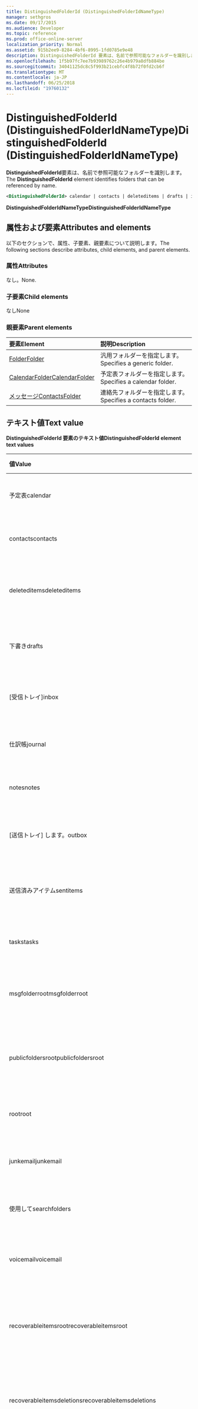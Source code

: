 ```yaml
---
title: DistinguishedFolderId (DistinguishedFolderIdNameType)
manager: sethgros
ms.date: 09/17/2015
ms.audience: Developer
ms.topic: reference
ms.prod: office-online-server
localization_priority: Normal
ms.assetid: 915b2ee9-8284-4bf6-8995-1fd0785e9e48
description: DistinguishedFolderId 要素は、名前で参照可能なフォルダーを識別します。
ms.openlocfilehash: 1f5b97fc7ee7b93989762c26e4b979a8dfb884be
ms.sourcegitcommit: 34041125dc8c5f993b21cebfc4f8b72f0fd2cb6f
ms.translationtype: MT
ms.contentlocale: ja-JP
ms.lasthandoff: 06/25/2018
ms.locfileid: "19760132"
---
```

# <a name="distinguishedfolderid-distinguishedfolderidnametype"></a><span data-ttu-id="7a02b-103">DistinguishedFolderId (DistinguishedFolderIdNameType)</span><span class="sxs-lookup"><span data-stu-id="7a02b-103">DistinguishedFolderId (DistinguishedFolderIdNameType)</span></span>

<span data-ttu-id="7a02b-104">**DistinguishedFolderId**要素は、名前で参照可能なフォルダーを識別します。</span><span class="sxs-lookup"><span data-stu-id="7a02b-104">The **DistinguishedFolderId** element identifies folders that can be referenced by name.</span></span> 
  
```XML
<DistinguishedFolderId> calendar | contacts | deleteditems | drafts | inbox | journal | notes | outbox | sentitems | tasks | msgfolderroot | publicfoldersroot | root | junkemail | searchfolders | voicemail | recoverableitemsroot | recoverableitemsdeletions | recoverableitemsversions | recoverableitemspurges | archiveroot | archivemsgfolderroot | archivedeleteditems | archiverecoverableitemsroot | archiverecoverableitemsdeletions | archiverecoverableitemsversions | archiverecoverableitemspurges | syncissues | conflicts | localfailures | serverfailures | recipientcache | quickcontacts | conversationhistory | adminauditlogs | todosearch | mycontacts | directory | imcontactlist | peopleconnect</DistinguishedFolderId>
```

 <span data-ttu-id="7a02b-105">**DistinguishedFolderIdNameType**</span><span class="sxs-lookup"><span data-stu-id="7a02b-105">**DistinguishedFolderIdNameType**</span></span>
## <a name="attributes-and-elements"></a><span data-ttu-id="7a02b-106">属性および要素</span><span class="sxs-lookup"><span data-stu-id="7a02b-106">Attributes and elements</span></span>

<span data-ttu-id="7a02b-107">以下のセクションで、属性、子要素、親要素について説明します。</span><span class="sxs-lookup"><span data-stu-id="7a02b-107">The following sections describe attributes, child elements, and parent elements.</span></span>
  
### <a name="attributes"></a><span data-ttu-id="7a02b-108">属性</span><span class="sxs-lookup"><span data-stu-id="7a02b-108">Attributes</span></span>

<span data-ttu-id="7a02b-109">なし。</span><span class="sxs-lookup"><span data-stu-id="7a02b-109">None.</span></span>
  
### <a name="child-elements"></a><span data-ttu-id="7a02b-110">子要素</span><span class="sxs-lookup"><span data-stu-id="7a02b-110">Child elements</span></span>

<span data-ttu-id="7a02b-111">なし</span><span class="sxs-lookup"><span data-stu-id="7a02b-111">None</span></span>
  
### <a name="parent-elements"></a><span data-ttu-id="7a02b-112">親要素</span><span class="sxs-lookup"><span data-stu-id="7a02b-112">Parent elements</span></span>

|<span data-ttu-id="7a02b-113">**要素**</span><span class="sxs-lookup"><span data-stu-id="7a02b-113">**Element**</span></span>|<span data-ttu-id="7a02b-114">**説明**</span><span class="sxs-lookup"><span data-stu-id="7a02b-114">**Description**</span></span>|
|:-----|:-----|
|[<span data-ttu-id="7a02b-115">Folder</span><span class="sxs-lookup"><span data-stu-id="7a02b-115">Folder</span></span>](folder.md) <br/> |<span data-ttu-id="7a02b-116">汎用フォルダーを指定します。</span><span class="sxs-lookup"><span data-stu-id="7a02b-116">Specifies a generic folder.</span></span>  <br/> |
|[<span data-ttu-id="7a02b-117">CalendarFolder</span><span class="sxs-lookup"><span data-stu-id="7a02b-117">CalendarFolder</span></span>](calendarfolder.md) <br/> |<span data-ttu-id="7a02b-118">予定表フォルダーを指定します。</span><span class="sxs-lookup"><span data-stu-id="7a02b-118">Specifies a calendar folder.</span></span>  <br/> |
|[<span data-ttu-id="7a02b-119">メッセージ</span><span class="sxs-lookup"><span data-stu-id="7a02b-119">ContactsFolder</span></span>](contactsfolder.md) <br/> |<span data-ttu-id="7a02b-120">連絡先フォルダーを指定します。</span><span class="sxs-lookup"><span data-stu-id="7a02b-120">Specifies a contacts folder.</span></span>  <br/> |
   
## <a name="text-value"></a><span data-ttu-id="7a02b-121">テキスト値</span><span class="sxs-lookup"><span data-stu-id="7a02b-121">Text value</span></span>

<span data-ttu-id="7a02b-122">**DistinguishedFolderId 要素のテキスト値**</span><span class="sxs-lookup"><span data-stu-id="7a02b-122">**DistinguishedFolderId element text values**</span></span>

|<span data-ttu-id="7a02b-123">**値**</span><span class="sxs-lookup"><span data-stu-id="7a02b-123">**Value**</span></span>|<span data-ttu-id="7a02b-124">**説明**</span><span class="sxs-lookup"><span data-stu-id="7a02b-124">**Description**</span></span>|
|:-----|:-----|
|<span data-ttu-id="7a02b-125">予定表</span><span class="sxs-lookup"><span data-stu-id="7a02b-125">calendar</span></span>  <br/> |<span data-ttu-id="7a02b-126">予定表フォルダーの URL を示します。</span><span class="sxs-lookup"><span data-stu-id="7a02b-126">Indicates the URL of the calendar folder.</span></span>  <br/> |
|<span data-ttu-id="7a02b-127">contacts</span><span class="sxs-lookup"><span data-stu-id="7a02b-127">contacts</span></span>  <br/> |<span data-ttu-id="7a02b-128">連絡先フォルダーの URL を示します。</span><span class="sxs-lookup"><span data-stu-id="7a02b-128">Indicates the URL of the contacts folder.</span></span>  <br/> |
|<span data-ttu-id="7a02b-129">deleteditems</span><span class="sxs-lookup"><span data-stu-id="7a02b-129">deleteditems</span></span>  <br/> |<span data-ttu-id="7a02b-130">削除済みアイテム フォルダーの URL を示します。</span><span class="sxs-lookup"><span data-stu-id="7a02b-130">Indicates the URL of the deleted items folder.</span></span>  <br/> |
|<span data-ttu-id="7a02b-131">下書き</span><span class="sxs-lookup"><span data-stu-id="7a02b-131">drafts</span></span>  <br/> |<span data-ttu-id="7a02b-132">[下書き] フォルダーの URL を示します。</span><span class="sxs-lookup"><span data-stu-id="7a02b-132">Indicates the URL of the drafts folder.</span></span>  <br/> |
|<span data-ttu-id="7a02b-133">[受信トレイ]</span><span class="sxs-lookup"><span data-stu-id="7a02b-133">inbox</span></span>  <br/> |<span data-ttu-id="7a02b-134">受信トレイ フォルダーの URL を示します。</span><span class="sxs-lookup"><span data-stu-id="7a02b-134">Indicates the URL of the inbox folder.</span></span>  <br/> |
|<span data-ttu-id="7a02b-135">仕訳帳</span><span class="sxs-lookup"><span data-stu-id="7a02b-135">journal</span></span>  <br/> |<span data-ttu-id="7a02b-136">履歴フォルダーの URL を示します。</span><span class="sxs-lookup"><span data-stu-id="7a02b-136">Indicates the URL of the journal folder.</span></span>  <br/> |
|<span data-ttu-id="7a02b-137">notes</span><span class="sxs-lookup"><span data-stu-id="7a02b-137">notes</span></span>  <br/> |<span data-ttu-id="7a02b-138">メモ フォルダーの URL を示します。</span><span class="sxs-lookup"><span data-stu-id="7a02b-138">Indicates the URL of the notes folder.</span></span>  <br/> |
|<span data-ttu-id="7a02b-139">[送信トレイ] します。</span><span class="sxs-lookup"><span data-stu-id="7a02b-139">outbox</span></span>  <br/> |<span data-ttu-id="7a02b-140">[送信トレイ] フォルダーの URL を示します。</span><span class="sxs-lookup"><span data-stu-id="7a02b-140">Indicates the URL of the outbox folder.</span></span>  <br/> |
|<span data-ttu-id="7a02b-141">送信済みアイテム</span><span class="sxs-lookup"><span data-stu-id="7a02b-141">sentitems</span></span>  <br/> |<span data-ttu-id="7a02b-142">送信済みアイテム フォルダーの URL を示します。</span><span class="sxs-lookup"><span data-stu-id="7a02b-142">Indicates the URL of the sent items folder.</span></span>  <br/> |
|<span data-ttu-id="7a02b-143">tasks</span><span class="sxs-lookup"><span data-stu-id="7a02b-143">tasks</span></span>  <br/> |<span data-ttu-id="7a02b-144">[仕事] フォルダーの URL を示します。</span><span class="sxs-lookup"><span data-stu-id="7a02b-144">Indicates the URL of the tasks folder.</span></span>  <br/> |
|<span data-ttu-id="7a02b-145">msgfolderroot</span><span class="sxs-lookup"><span data-stu-id="7a02b-145">msgfolderroot</span></span>  <br/> |<span data-ttu-id="7a02b-146">メッセージのルート フォルダーの URL を示します。</span><span class="sxs-lookup"><span data-stu-id="7a02b-146">Indicates the URL of the message root folder.</span></span>  <br/> |
|<span data-ttu-id="7a02b-147">publicfoldersroot</span><span class="sxs-lookup"><span data-stu-id="7a02b-147">publicfoldersroot</span></span>  <br/> |<span data-ttu-id="7a02b-148">パブリック フォルダーのルート フォルダーの URL を示します。</span><span class="sxs-lookup"><span data-stu-id="7a02b-148">Indicates the URL of the public folders root folder.</span></span>  <br/> |
|<span data-ttu-id="7a02b-149">root</span><span class="sxs-lookup"><span data-stu-id="7a02b-149">root</span></span>  <br/> |<span data-ttu-id="7a02b-150">ルート フォルダーの URL を示します。</span><span class="sxs-lookup"><span data-stu-id="7a02b-150">Indicates the URL of the root folder.</span></span>  <br/> |
|<span data-ttu-id="7a02b-151">junkemail</span><span class="sxs-lookup"><span data-stu-id="7a02b-151">junkemail</span></span>  <br/> |<span data-ttu-id="7a02b-152">迷惑メール フォルダーの URL を示します。</span><span class="sxs-lookup"><span data-stu-id="7a02b-152">Indicates the URL of the junk email folder.</span></span>  <br/> |
|<span data-ttu-id="7a02b-153">使用して</span><span class="sxs-lookup"><span data-stu-id="7a02b-153">searchfolders</span></span>  <br/> |<span data-ttu-id="7a02b-154">検索フォルダーの URL を示します。</span><span class="sxs-lookup"><span data-stu-id="7a02b-154">Indicates the URL of the search folders.</span></span>  <br/> |
|<span data-ttu-id="7a02b-155">voicemail</span><span class="sxs-lookup"><span data-stu-id="7a02b-155">voicemail</span></span>  <br/> |<span data-ttu-id="7a02b-156">ボイス メール フォルダーの URL を示します。</span><span class="sxs-lookup"><span data-stu-id="7a02b-156">Indicates the URL of the voice-mail folder.</span></span>  <br/> |
|<span data-ttu-id="7a02b-157">recoverableitemsroot</span><span class="sxs-lookup"><span data-stu-id="7a02b-157">recoverableitemsroot</span></span>  <br/> |<span data-ttu-id="7a02b-158">回復可能な項目のルート フォルダーの URL を示します。</span><span class="sxs-lookup"><span data-stu-id="7a02b-158">Indicates the URL of the recoverable items root folder.</span></span>  <br/> |
|<span data-ttu-id="7a02b-159">recoverableitemsdeletions</span><span class="sxs-lookup"><span data-stu-id="7a02b-159">recoverableitemsdeletions</span></span>  <br/> |<span data-ttu-id="7a02b-160">回復可能な項目が削除されたフォルダーの URL を示します。</span><span class="sxs-lookup"><span data-stu-id="7a02b-160">Indicates the URL of the deleted recoverable items folder.</span></span>  <br/> |
|<span data-ttu-id="7a02b-161">recoverableitemsversions</span><span class="sxs-lookup"><span data-stu-id="7a02b-161">recoverableitemsversions</span></span>  <br/> |<span data-ttu-id="7a02b-162">回復可能な項目のバージョンのフォルダーの URL を示します。</span><span class="sxs-lookup"><span data-stu-id="7a02b-162">Indicates the URL of the recoverable item versions folder.</span></span>  <br/> |
|<span data-ttu-id="7a02b-163">recoverableitemspurges</span><span class="sxs-lookup"><span data-stu-id="7a02b-163">recoverableitemspurges</span></span>  <br/> |<span data-ttu-id="7a02b-164">パージされた回復可能なアイテム] フォルダーの URL を示します。</span><span class="sxs-lookup"><span data-stu-id="7a02b-164">Indicates the URL of the purged recoverable items folder.</span></span>  <br/> |
|<span data-ttu-id="7a02b-165">archiveroot</span><span class="sxs-lookup"><span data-stu-id="7a02b-165">archiveroot</span></span>  <br/> |<span data-ttu-id="7a02b-166">アーカイブのルート フォルダーの URL を示します。</span><span class="sxs-lookup"><span data-stu-id="7a02b-166">Indicates the URL of the archive root folder.</span></span>  <br/> |
|<span data-ttu-id="7a02b-167">archivemsgfolderroot</span><span class="sxs-lookup"><span data-stu-id="7a02b-167">archivemsgfolderroot</span></span>  <br/> |<span data-ttu-id="7a02b-168">ルート フォルダーには、アーカイブされたメッセージのフォルダーの URL を示します。</span><span class="sxs-lookup"><span data-stu-id="7a02b-168">Indicates the URL of the archived message folder root folder.</span></span>  <br/> |
|<span data-ttu-id="7a02b-169">archivedeleteditems</span><span class="sxs-lookup"><span data-stu-id="7a02b-169">archivedeleteditems</span></span>  <br/> |<span data-ttu-id="7a02b-170">アーカイブされた削除済みアイテム フォルダーの URL を示します。</span><span class="sxs-lookup"><span data-stu-id="7a02b-170">Indicates the URL of the archived deleted items folder.</span></span>  <br/> |
|<span data-ttu-id="7a02b-171">archiverecoverableitemsroot</span><span class="sxs-lookup"><span data-stu-id="7a02b-171">archiverecoverableitemsroot</span></span>  <br/> |<span data-ttu-id="7a02b-172">アーカイブの回復可能な項目のルート フォルダーの URL を示します。</span><span class="sxs-lookup"><span data-stu-id="7a02b-172">Indicates the URL of the archived recoverable items root folder.</span></span>  <br/> |
|<span data-ttu-id="7a02b-173">archiverecoverableitemsdeletions</span><span class="sxs-lookup"><span data-stu-id="7a02b-173">archiverecoverableitemsdeletions</span></span>  <br/> |<span data-ttu-id="7a02b-174">アーカイブの回復可能な削除済みアイテム フォルダーの URL を示します。</span><span class="sxs-lookup"><span data-stu-id="7a02b-174">Indicates the URL of the archived recoverable deleted items folder.</span></span>  <br/> |
|<span data-ttu-id="7a02b-175">archiverecoverableitemsversions</span><span class="sxs-lookup"><span data-stu-id="7a02b-175">archiverecoverableitemsversions</span></span>  <br/> |<span data-ttu-id="7a02b-176">アーカイブの回復可能な項目のバージョンのフォルダーの URL を示します。</span><span class="sxs-lookup"><span data-stu-id="7a02b-176">Indicates the URL of the archived recoverable items versions folder.</span></span>  <br/> |
|<span data-ttu-id="7a02b-177">archiverecoverableitemspurges</span><span class="sxs-lookup"><span data-stu-id="7a02b-177">archiverecoverableitemspurges</span></span>  <br/> |<span data-ttu-id="7a02b-178">パージされたアーカイブの回復可能なアイテム] フォルダーの URL を示します。</span><span class="sxs-lookup"><span data-stu-id="7a02b-178">Indicates the URL of the archived purged recoverable items folder.</span></span>  <br/> |
|<span data-ttu-id="7a02b-179">syncissues</span><span class="sxs-lookup"><span data-stu-id="7a02b-179">syncissues</span></span>  <br/> |<span data-ttu-id="7a02b-180">同期の失敗フォルダーの URL を示します。</span><span class="sxs-lookup"><span data-stu-id="7a02b-180">Indicates the URL of the synchronization issues folder.</span></span>  <br/> |
|<span data-ttu-id="7a02b-181">競合</span><span class="sxs-lookup"><span data-stu-id="7a02b-181">conflicts</span></span>  <br/> |<span data-ttu-id="7a02b-182">[競合] フォルダーの URL を示します。</span><span class="sxs-lookup"><span data-stu-id="7a02b-182">Indicates the URL of the conflicts folder.</span></span>  <br/> |
|<span data-ttu-id="7a02b-183">localfailures</span><span class="sxs-lookup"><span data-stu-id="7a02b-183">localfailures</span></span>  <br/> |<span data-ttu-id="7a02b-184">ローカルの失敗フォルダーの URL を示します。</span><span class="sxs-lookup"><span data-stu-id="7a02b-184">Indicates the URL of the local failures folder.</span></span>  <br/> |
|<span data-ttu-id="7a02b-185">serverfailures</span><span class="sxs-lookup"><span data-stu-id="7a02b-185">serverfailures</span></span>  <br/> |<span data-ttu-id="7a02b-186">サーバーの失敗フォルダーの URL を示します。</span><span class="sxs-lookup"><span data-stu-id="7a02b-186">Indicates the URL of the server failures folder.</span></span>  <br/> |
|<span data-ttu-id="7a02b-187">recipientcache</span><span class="sxs-lookup"><span data-stu-id="7a02b-187">recipientcache</span></span>  <br/> |<span data-ttu-id="7a02b-188">受信者キャッシュ フォルダーの URL を示します。</span><span class="sxs-lookup"><span data-stu-id="7a02b-188">Indicates the URL of the recipient cache folder.</span></span>  <br/> |
|<span data-ttu-id="7a02b-189">quickcontacts</span><span class="sxs-lookup"><span data-stu-id="7a02b-189">quickcontacts</span></span>  <br/> |<span data-ttu-id="7a02b-190">クイック連絡先フォルダーの URL を示します。</span><span class="sxs-lookup"><span data-stu-id="7a02b-190">Indicates the URL of the quick contacts folder.</span></span>  <br/> |
|<span data-ttu-id="7a02b-191">conversationhistory</span><span class="sxs-lookup"><span data-stu-id="7a02b-191">conversationhistory</span></span>  <br/> |<span data-ttu-id="7a02b-192">会話履歴フォルダーの URL を示します。</span><span class="sxs-lookup"><span data-stu-id="7a02b-192">Indicates the URL of the conversation history folder.</span></span>  <br/> |
|<span data-ttu-id="7a02b-193">adminauditlogs</span><span class="sxs-lookup"><span data-stu-id="7a02b-193">adminauditlogs</span></span>  <br/> |<span data-ttu-id="7a02b-194">管理監査ログのフォルダーの URL を示します。</span><span class="sxs-lookup"><span data-stu-id="7a02b-194">Indicates the URL of the administrative audit log folder.</span></span>  <br/> |
|<span data-ttu-id="7a02b-195">todosearch</span><span class="sxs-lookup"><span data-stu-id="7a02b-195">todosearch</span></span>  <br/> |<span data-ttu-id="7a02b-196">検索タスク フォルダーの URL を示します。</span><span class="sxs-lookup"><span data-stu-id="7a02b-196">Indicates the URL of the search to-do folder.</span></span>  <br/> |
|<span data-ttu-id="7a02b-197">連絡先</span><span class="sxs-lookup"><span data-stu-id="7a02b-197">mycontacts</span></span>  <br/> |<span data-ttu-id="7a02b-198">URL を示す、[連絡先] フォルダーです。</span><span class="sxs-lookup"><span data-stu-id="7a02b-198">Indicates the URL of the my contacts folder.</span></span>  <br/> |
|<span data-ttu-id="7a02b-199">ディレクトリ</span><span class="sxs-lookup"><span data-stu-id="7a02b-199">directory</span></span>  <br/> |<span data-ttu-id="7a02b-200">ディレクトリ ・ フォルダーの URL を示します。</span><span class="sxs-lookup"><span data-stu-id="7a02b-200">Indicates a URL of the directory folder.</span></span>  <br/> |
   
## <a name="remarks"></a><span data-ttu-id="7a02b-201">備考</span><span class="sxs-lookup"><span data-stu-id="7a02b-201">Remarks</span></span>

<span data-ttu-id="7a02b-202">この要素は Exchange Server 2013 で導入されました。</span><span class="sxs-lookup"><span data-stu-id="7a02b-202">This element was introduced in Exchange Server 2013.</span></span>
  
<span data-ttu-id="7a02b-203">この要素を記述するスキーマは、Exchange Web サービスをホストする IIS 仮想ディレクトリに置かれています。</span><span class="sxs-lookup"><span data-stu-id="7a02b-203">The schema that describes this element is located in the IIS virtual directory that hosts Exchange Web Services.</span></span>
  
## <a name="element-information"></a><span data-ttu-id="7a02b-204">要素情報</span><span class="sxs-lookup"><span data-stu-id="7a02b-204">Element information</span></span>

|||
|:-----|:-----|
|<span data-ttu-id="7a02b-205">名前空間</span><span class="sxs-lookup"><span data-stu-id="7a02b-205">Namespace</span></span>  <br/> |http://schemas.microsoft.com/exchange/services/2006/types  <br/> |
|<span data-ttu-id="7a02b-206">スキーマ名</span><span class="sxs-lookup"><span data-stu-id="7a02b-206">Schema Name</span></span>  <br/> |<span data-ttu-id="7a02b-207">型のスキーマ</span><span class="sxs-lookup"><span data-stu-id="7a02b-207">Type schema</span></span>  <br/> |
|<span data-ttu-id="7a02b-208">検証ファイル</span><span class="sxs-lookup"><span data-stu-id="7a02b-208">Validation File</span></span>  <br/> |<span data-ttu-id="7a02b-209">types.xsd</span><span class="sxs-lookup"><span data-stu-id="7a02b-209">types.xsd</span></span>  <br/> |
|<span data-ttu-id="7a02b-210">空にすることができます。</span><span class="sxs-lookup"><span data-stu-id="7a02b-210">Can Be Empty</span></span>  <br/> ||
   
## <a name="see-also"></a><span data-ttu-id="7a02b-211">関連項目</span><span class="sxs-lookup"><span data-stu-id="7a02b-211">See also</span></span>

- [<span data-ttu-id="7a02b-212">Exchange での EWS の XML 要素</span><span class="sxs-lookup"><span data-stu-id="7a02b-212">EWS XML elements in Exchange</span></span>](ews-xml-elements-in-exchange.md)

